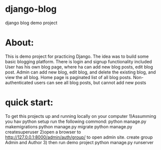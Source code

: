 # django-blog
django blog demo project

# About:

This is demo project for practicing Django. The idea was to build some basic blogging platform. 
There is login and signup functionality included
User has his own blog page, where ha can add new blog posts, edit blog post. 
Admin can add new blog, edit blog, and delete the existing blog, and view the all blog. Home page is paginated list of all blog posts.
Non-authenticated users can see all blog posts, but cannot add new posts
	
# quick start:

To get this projects up and running locally on your computer
1)Assumming you hav python setup run the following commond:
 python manage.py makemigrations
 python manage.py migrate
 python manage.py createsuperuser
2)open a browser to http://127.0.0.1:8000/admin/auth/group/ to open admin site. create group Admin and Author
3) then run demo project 
  python manage.py runserver 
